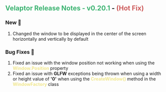 ## <span style="color:mediumseagreen;font-weight:bold">Velaptor Release Notes - v0.20.1</span> - <span style="color:indianred;font-weight:bold">(Hot Fix)</span>

### **New** 🎉

1. Changed the window to be displayed in the center of the screen horizontally and vertically by default

### **Bug Fixes** 🐛

1. Fixed an issue with the window position not working when using the <span style='font-weight: bold; color: khaki'>Window.Position </span> property
2. Fixed an issue with **GLFW** exceptions being thrown when using a width or height value of **'0'** when using the <span style='font-weight: bold; color: khaki'>CreateWindow() </span> method in the <span style='font-weight: bold; color: khaki'>WindowFactory </span> class
